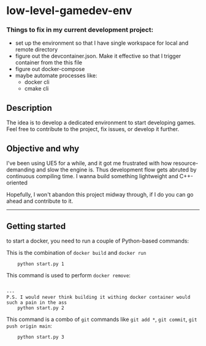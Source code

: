 # low-level-gamedev-env

### Things to fix in my current development project:
- set up the environment so that I have single workspace for local and remote directory
- figure out the devcontainer.json. Make it effective so that I trigger container from the this file
- figure out docker-compose
- maybe automate processes like:
    - docker cli
    - cmake cli

## Description
The idea is to develop a dedicated environment to start developing games.
Feel free to contribute to the project, fix issues, or develop it further.

## Objective and why
I've been using UE5 for a while, and it got me frustrated with how resource-demanding and slow the engine is. 
Thus development flow gets abruted by continuous compiling time. I wanna build something lightweight and C++-oriented

Hopefully, I won't abandon this project midway through, if I do you can go ahead and contribute to it.

---
## Getting started
to start a docker, you need to run a couple of Python-based commands:

This is the combination of `docker build` and  `docker run`
```
    python start.py 1 
```
This command is used to perform `docker remove`:
```

---
P.S. I would never think building it withing docker container would such a pain in the ass
    python start.py 2
```
This command is a combo of `git` commands like `git add *`, `git commit`, `git push origin main`:
```
    python start.py 3
```
